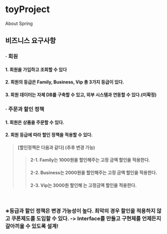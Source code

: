 # toyProject
About Spring

## 비즈니스 요구사항
### · 회원
#### 1. 회원을 가입하고 조회할 수 있다
#### 2. 회원의 등급은 Family, Business, Vip 총 3가지 등급이 있다.
#### 3. 회원 데이터는 자체 DB를 구축할 수 있고, 외부 시스템과 연동할 수 있다.(미확정)
### · 주문과 할인 정책
#### 1. 회원은 상품을 주문할 수 있다.
#### 2. 회원 등급에 따라 할인 정책을 적용할 수 있다.
> #### [할인정책은 다음과 같다] (추후 변경 가능)
>   > #### 2-1. Family는 1000원을 할인해주는 고정 금액 할인을 적용한다.
>   > #### 2-2. Business는 2000원을 할인해주는 고정 금액 할인을 적용한다.
>   > #### 2-3. Vip는 3000원 할인해 는 고정금액 할인을 적용한다.
<br>

### ※등급과 할인 정책은 변경 가능성이 높다. 최악의 경우 할인을 적용하지 않고 쿠폰제도를 도입할 수 있다. -> Interface를 만들고 구현체를 언제든지 갈아끼울 수 있도록 설계!
